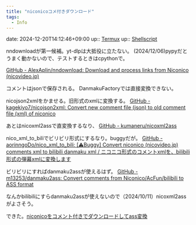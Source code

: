 ```yaml
---
title: "niconicoコメ付きダウンロード"
tags:
  - Info
---
```


date: 2024-12-20T14:12:46+09:00
up:: [Termux](../../Bar/App/Termux.md)
up:: [Shellscript](../../Bar/Program/Shellscript.md)

nndownloadが第一候補。yt-dlpは大抵役に立たない。
(2024/12/06)pypyだとうまく動かないので、テストするときはcpythonで。

[GitHub - AlexAplin/nndownload: Download and process links from Niconico (nicovideo.jp)](https://github.com/AlexAplin/nndownload)

コメントはjsonで保存される。
DanmakuFactoryでは直接変換できない。

nicojson2xmlをかませる。旧形式のxmlに変換する。
[GitHub - kagekiyo7/nicojson2xml: Convert new comment file (json) to old comment file (xml) of niconico](https://github.com/kagekiyo7/nicojson2xml)

あとはnicoxml2assで直変換するなり、
[GitHub - kumaneru/nicoxml2ass](https://github.com/kumaneru/nicoxml2ass)

nico_xml_to_biliでビリビリ形式にするなり。buggyだが。
[GitHub - aorinngoDo/nico\_xml\_to\_bili: \[⚠Buggy\] Convert niconico (nicovideo.jp) comments xml to bilibili danmaku xml / ニコニコ形式のコメントxmlを、bilibili形式の弾幕xmlに変換します](https://github.com/aorinngoDo/nico_xml_to_bili)

ビリビリにすればdanmaku2assが使えるはず。
[GitHub - m13253/danmaku2ass: Convert comments from Niconico/AcFun/bilibili to ASS format](https://github.com/m13253/danmaku2ass)

なんかbilibiliにすらdanmaku2assが使えないので（2024/10/11）nicoxml2assがよさそう。

できた。[niconicoをコメント付きでダウンロードしてass変換](../../Bar/App/Termux.md#niconicoをコメント付きでダウンロードしてass変換)